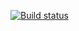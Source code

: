 [![Build status](https://ci.appveyor.com/api/projects/status/3lh3kddprc3lxp2c?svg=true)](https://ci.appveyor.com/project/Vladislav0306/page-objects)
